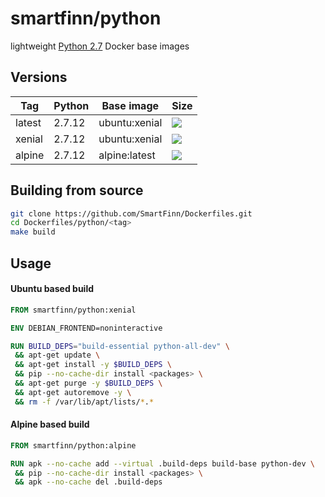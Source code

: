 smartfinn/python
================

lightweight [Python 2.7](http://www.python.org) Docker base images


Versions
--------

| Tag    | Python | Base image    | Size                                                                                                                                                                                |
|--------|--------|---------------|-------------------------------------------------------------------------------------------------------------------------------------------------------------------------------------|
| latest | 2.7.12 | ubuntu:xenial | [![](https://images.microbadger.com/badges/image/smartfinn/python:latest.svg)](http://microbadger.com/images/smartfinn/python:latest "Get your own image badge on microbadger.com") |
| xenial | 2.7.12 | ubuntu:xenial | [![](https://images.microbadger.com/badges/image/smartfinn/python:xenial.svg)](http://microbadger.com/images/smartfinn/python:xenial "Get your own image badge on microbadger.com") |
| alpine | 2.7.12 | alpine:latest | [![](https://images.microbadger.com/badges/image/smartfinn/python:alpine.svg)](http://microbadger.com/images/smartfinn/python:alpine "Get your own image badge on microbadger.com") |


Building from source
--------------------

```sh
git clone https://github.com/SmartFinn/Dockerfiles.git
cd Dockerfiles/python/<tag>
make build
```


Usage
-----

#### Ubuntu based build

```dockerfile
FROM smartfinn/python:xenial

ENV DEBIAN_FRONTEND=noninteractive

RUN BUILD_DEPS="build-essential python-all-dev" \
 && apt-get update \
 && apt-get install -y $BUILD_DEPS \
 && pip --no-cache-dir install <packages> \
 && apt-get purge -y $BUILD_DEPS \
 && apt-get autoremove -y \
 && rm -f /var/lib/apt/lists/*.*
```

#### Alpine based build

```dockerfile
FROM smartfinn/python:alpine

RUN apk --no-cache add --virtual .build-deps build-base python-dev \
 && pip --no-cache-dir install <packages> \
 && apk --no-cache del .build-deps
```
